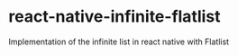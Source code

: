 # react-native-infinite-flatlist

Implementation of the infinite list in react native with Flatlist
